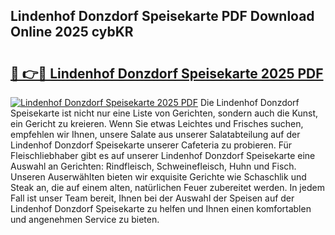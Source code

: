 ## Lindenhof Donzdorf Speisekarte PDF Download Online 2025 cybKR

# <h2><a href="http://gcbctqc.nevu.top/?p=Lindenhof+Donzdorf+Speisekarte">🔗 👉🔴 Lindenhof Donzdorf Speisekarte 2025 PDF</a></h2>

[![Lindenhof Donzdorf Speisekarte 2025 PDF](https://i.imgur.com/dBaPXMq.png)](http://gcbctqc.nevu.top/?p=Lindenhof+Donzdorf+Speisekarte)
Die Lindenhof Donzdorf Speisekarte ist nicht nur eine Liste von Gerichten, sondern auch die Kunst, ein Gericht zu kreieren. Wenn Sie etwas Leichtes und Frisches suchen, empfehlen wir Ihnen, unsere Salate aus unserer Salatabteilung auf der Lindenhof Donzdorf Speisekarte unserer Cafeteria zu probieren. Für Fleischliebhaber gibt es auf unserer Lindenhof Donzdorf Speisekarte eine Auswahl an Gerichten: Rindfleisch, Schweinefleisch, Huhn und Fisch. Unseren Auserwählten bieten wir exquisite Gerichte wie Schaschlik und Steak an, die auf einem alten, natürlichen Feuer zubereitet werden. In jedem Fall ist unser Team bereit, Ihnen bei der Auswahl der Speisen auf der Lindenhof Donzdorf Speisekarte zu helfen und Ihnen einen komfortablen und angenehmen Service zu bieten.
